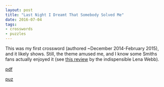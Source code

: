 ```yaml
---
layout: post
title: "Last Night I Dreamt That Somebody Solved Me"
date: 2016-07-04
tags: 
- crosswords
- puzzles
---
```


This was my first crossword (authored ~December 2014-February 2015), and it likely shows. Still, the theme amused me, and I know some Smiths fans actually enjoyed it (see [this review](https://aimlesslythemeless.wordpress.com/2015/02/11/guest-puzzle-last-night-i-dreamt-that-somebody-solved-me/) by the indispensible Lena Webb).

[pdf](/files/lastnight.pdf)

[puz](/files/lastnight.puz)
